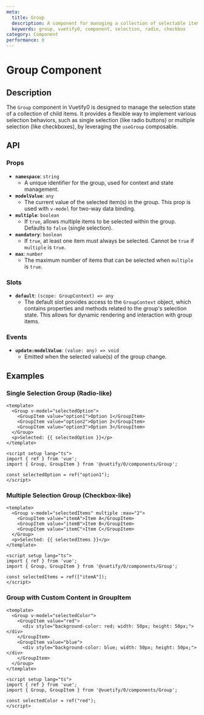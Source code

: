 ```yaml
---
meta:
  title: Group
  description: A component for managing a collection of selectable items, such as radio buttons or checkboxes.
  keywords: group, vuetify0, component, selection, radio, checkbox
category: Component
performance: 0
---
```


# Group Component

## Description

The `Group` component in Vuetify0 is designed to manage the selection state of a collection of child items. It provides a flexible way to implement various selection behaviors, such as single selection (like radio buttons) or multiple selection (like checkboxes), by leveraging the `useGroup` composable.

## API

### Props

- **`namespace`**: `string`
  - A unique identifier for the group, used for context and state management.
- **`modelValue`**: `any`
  - The current value of the selected item(s) in the group. This prop is used with `v-model` for two-way data binding.
- **`multiple`**: `boolean`
  - If `true`, allows multiple items to be selected within the group. Defaults to `false` (single selection).
- **`mandatory`**: `boolean`
  - If `true`, at least one item must always be selected. Cannot be `true` if `multiple` is `true`.
- **`max`**: `number`
  - The maximum number of items that can be selected when `multiple` is `true`.

### Slots

- **`default`**: `(scope: GroupContext) => any`
  - The default slot provides access to the `GroupContext` object, which contains properties and methods related to the group's selection state. This allows for dynamic rendering and interaction with group items.

### Events

- **`update:modelValue`**: `(value: any) => void`
  - Emitted when the selected value(s) of the group change.

## Examples

### Single Selection Group (Radio-like)

```vue
<template>
  <Group v-model="selectedOption">
    <GroupItem value="option1">Option 1</GroupItem>
    <GroupItem value="option2">Option 2</GroupItem>
    <GroupItem value="option3">Option 3</GroupItem>
  </Group>
  <p>Selected: {{ selectedOption }}</p>
</template>

<script setup lang="ts">
import { ref } from 'vue';
import { Group, GroupItem } from '@vuetify/0/components/Group';

const selectedOption = ref("option1");
</script>
```

### Multiple Selection Group (Checkbox-like)

```vue
<template>
  <Group v-model="selectedItems" multiple :max="2">
    <GroupItem value="itemA">Item A</GroupItem>
    <GroupItem value="itemB">Item B</GroupItem>
    <GroupItem value="itemC">Item C</GroupItem>
  </Group>
  <p>Selected: {{ selectedItems }}</p>
</template>

<script setup lang="ts">
import { ref } from 'vue';
import { Group, GroupItem } from '@vuetify/0/components/Group';

const selectedItems = ref(["itemA"]);
</script>
```

### Group with Custom Content in GroupItem

```vue
<template>
  <Group v-model="selectedColor">
    <GroupItem value="red">
      <div style="background-color: red; width: 50px; height: 50px;"></div>
    </GroupItem>
    <GroupItem value="blue">
      <div style="background-color: blue; width: 50px; height: 50px;"></div>
    </GroupItem>
  </Group>
</template>

<script setup lang="ts">
import { ref } from 'vue';
import { Group, GroupItem } from '@vuetify/0/components/Group';

const selectedColor = ref("red");
</script>
```

